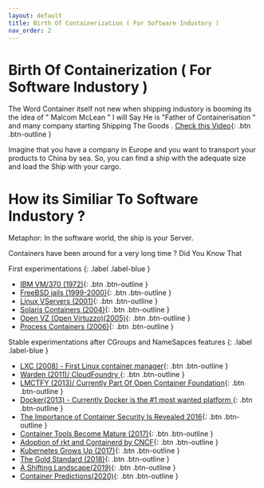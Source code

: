 ```yaml
---
layout: default
title: Birth Of Containerization ( For Software Industory )
nav_order: 2
---
```

# Birth Of Containerization ( For Software Industory )


The Word Container itself not new when shipping industory is booming its the idea of " Malcom McLean " I will Say He is "Father of Containerisation " and many company starting Shipping The Goods . [Check this Video](https://www.youtube.com/watch?v=Gn7IoT_WSRA&t=89s){: .btn .btn-outline }

Imagine that you have a company in Europe and you want to transport your products to China by sea. So, you can find a ship with the adequate size and load the Ship with your cargo.




# How its Similiar To Software Industory ?

Metaphor: In the software world, the ship is your Server.

Containers have been around for a very long time ? Did You Know That 

First experimentations
{: .label .label-blue }

   -  [IBM VM/370 (1972)](https://en.wikipedia.org/wiki/VM_%28operating_system%29){: .btn .btn-outline }
   -  [FreeBSD jails (1999-2000)](https://www.freebsd.org/cgi/man.cgi?query=jail&sektion=8&manpath=FreeBSD+4.0-RELEASE){: .btn .btn-outline }
   -  [Linux VServers (2001)](https://web.archive.org/web/20160411192058/http://www.solucorp.qc.ca/changes.hc?projet=vserver){: .btn .btn-outline }
   -  [Solaris Containers (2004)](https://en.wikipedia.org/wiki/Solaris_Containers){: .btn .btn-outline } 
   -  [Open VZ (Open Virtuzzo)(2005)](https://www.virtuozzo.com/about/open-source.html){: .btn .btn-outline }
   -  [Process Containers (2006)](https://www.kernel.org/doc/ols/2007/ols2007v2-pages-45-58.pdf){: .btn .btn-outline }
   
Stable experimentations after CGroups and NameSapces features
{: .label .label-blue }
   
   -  [LXC (2008) - First Linux container manager](https://github.com/lxc/lxc){: .btn .btn-outline }
   -  [ Warden (2011)/ CloudFoundry ](https://github.com/cloudfoundry-attic/warden){: .btn .btn-outline }
   -  [ LMCTFY (2013)/ Currently Part Of Open Container Foundation](https://github.com/opencontainers/runc/tree/master/libcontainer){: .btn .btn-outline }
   - [ Docker(2013) - Currently Docker is the #1 most wanted platform ](https://www.docker.com/){: .btn .btn-outline }
   - [The Importance of Container Security Is Revealed  2016](https://blog.aquasec.com/dirty-cow-vulnerability-impact-on-containers){: .btn .btn-outline }
   - [Container Tools Become Mature (2017)](){: .btn .btn-outline }
   - [Adoption of rkt and Containerd by CNCF](https://www.cncf.io/news/2017/03/30/new-stack-cncf-accepts-dockers-containerd-coreos-rkt-incubation-projects/){: .btn .btn-outline }
   - [ Kubernetes Grows Up (2017)](https://blog.aquasec.com/dockercon-eu-2017){: .btn .btn-outline }
   - [The Gold Standard (2018)](https://github.com/kubernetes/kubernetes){: .btn .btn-outline }
   - [ A Shifting Landscape(2019)](https://landscape.cncf.io/){: .btn .btn-outline }
   - [Container Predictions(2020)](https://www.devopsdigest.com/2020-devops-containers-kubernetes-predictions-2){: .btn .btn-outline }


 
